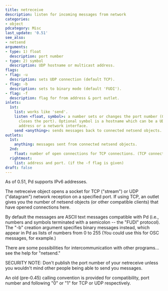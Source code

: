 ```yaml
---
title: netreceive
description: listen for incoming messages from network
categories:
- object
pdcategory: Misc
last_update: '0.51'
see_also:
- netsend
arguments:
- type: 1) float
  description: port number
- type: 2) symbol
  description: UDP hostname or multicast address.
flags:
- flag: -u
  description: sets UDP connection (default TCP).
- flag: -b
  description: sets to binary mode (default 'FUDI').
- flag: -f
  description: flag for from address & port outlet.
inlets:
  1st:
    list: works like 'send'.
    listen <float, symbol>: a number sets or changes the port number (0 or negative
      closes the port). Optional symbol is a hostname which can be a UDP multicast
      address or a network interface.
    send <anything>: sends messages back to connected netsend objects.
outlets:
  1st:
    anything: messages sent from connected netsend objects.
  2nd:
    float: number of open connections for TCP connections. (TCP connection only)
  rightmost:
    list: address and port. (if the -f flag is given)
draft: false
---
```

As of 0.51, Pd supports IPv6 addresses.

The netreceive object opens a socket for TCP ("stream") or UDP ("datagram") network reception on a specified port. If using TCP, an outlet gives you the number of netsend objects (or other compatible clients) that have opened connections here.

By default the messages are ASCII text messages compatible with Pd (i.e., numbers and symbols terminated with a semicolon -- the "FUDI" protocol). The "-b" creation argument specifies binary messages instead, which appear in Pd as lists of numbers from 0 to 255 (You could use this for OSC messages, for example.)

There are some possibilities for intercommunication with other programs... see the help for "netsend."

SECURITY NOTE: Don't publish the port number of your netreceive unless you wouldn't mind other people being able to send you messages.

An old (pre-0.45) calling convention is provided for compatibility, port number and following "0" or "1" for TCP or UDP respectively.
